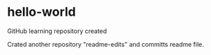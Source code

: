 # hello-world
GitHub learning repository created

Crated another repository "readme-edits" and committs readme file.

